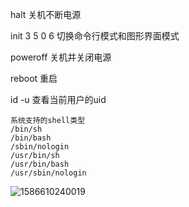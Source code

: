 halt 关机不断电源

init    3 5 0 6 切换命令行模式和图形界面模式

poweroff 关机并关闭电源

reboot 重启

id -u 查看当前用户的uid

```shell
系统支持的shell类型
/bin/sh
/bin/bash
/sbin/nologin
/usr/bin/sh
/usr/bin/bash
/usr/sbin/nologin
```

![1586610240019](C:\Users\hl2333\AppData\Roaming\Typora\typora-user-images\1586610240019.png)